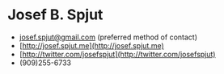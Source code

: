 # Josef B. Spjut

* [josef.spjut@gmail.com](mailto:josef.spjut@gmail.com) (preferred method of contact)
* [http://josef.spjut.me](http://josef.spjut.me)
* [http://twitter.com/josefspjut](http://twitter.com/josefspjut)
* (909)255-6733

